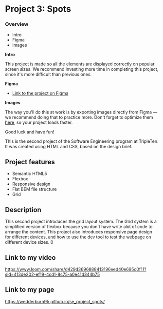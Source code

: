 # Project 3: Spots

### Overview

- Intro
- Figma
- Images

**Intro**

This project is made so all the elements are displayed correctly on popular screen sizes. We recommend investing more time in completing this project, since it's more difficult than previous ones.

**Figma**

- [Link to the project on Figma](https://www.figma.com/file/BBNm2bC3lj8QQMHlnqRsga/Sprint-3-Project-%E2%80%94-Spots?type=design&node-id=2%3A60&mode=design&t=afgNFybdorZO6cQo-1)

**Images**

The way you'll do this at work is by exporting images directly from Figma — we recommend doing that to practice more. Don't forget to optimize them [here](https://tinypng.com/), so your project loads faster.

Good luck and have fun!

This is the second project of the Software Engineering program at TripleTen. It was created using HTML and CSS, based on the design brief.

## Project features

- Semantic HTML5
- Flexbox
- Responsive design
- Flat BEM file structure
- Grid

## Description

This second project introduces the grid layout system. The Grid system is a simplified version of flexbox because you don't have write alot of code to arrange the content.
This project also introduces responsive page design for different devices, and how to use the dev tool to test the webpage on different device sizes.
0

## Link to my video

https://www.loom.com/share/d429d3696888413196eed40e695c0f11?sid=413de202-ef19-4cd1-8c75-a0e41d344b75

## Link to my page

https://wedderburn95.github.io/se_project_spots/
